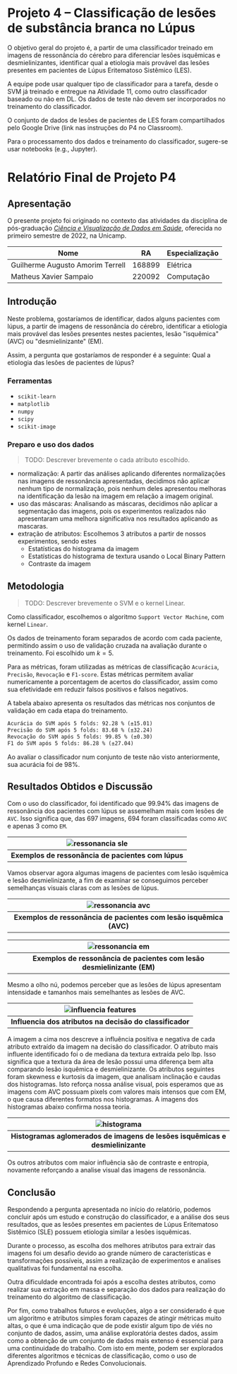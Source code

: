 # Projeto 4 – Classificação de lesões de substância branca no Lúpus

O objetivo geral do projeto é, a partir de uma classificador treinado em imagens de ressonância do cérebro para diferenciar lesões isquêmicas e desmielinizantes, identificar qual a etiologia mais provável das lesões presentes em pacientes de Lúpus Eritematoso Sistêmico (LES).

A equipe pode usar qualquer tipo de classificador para a tarefa, desde o SVM já treinado e entregue na Atividade 11, como outro classificador baseado ou não em DL. Os dados de teste não devem ser incorporados no treinamento do classificador.

O conjunto de dados de lesões de pacientes de LES foram compartilhados pelo Google Drive (link nas instruções do P4 no Classroom).

Para o processamento dos dados e treinamento do classificador, sugere-se usar notebooks (e.g., Jupyter).

# Relatório Final de Projeto P4

## Apresentação

O presente projeto foi originado no contexto das atividades da disciplina de pós-graduação [*Ciência e Visualização de Dados em Saúde*](https://ds4h.org), oferecida no primeiro semestre de 2022, na Unicamp.

|Nome  | RA | Especialização|
|--|--|--|
| Guilherme Augusto Amorim Terrell  | 168899  | Elétrica|
| Matheus Xavier Sampaio  | 220092  | Computação|

## Introdução

Neste problema, gostaríamos de identificar, dados alguns pacientes com lúpus, a partir de imagens de ressonância do cérebro,
 identificar a etiologia mais provável das lesões presentes nestes pacientes, lesão "isquêmica" (AVC) ou "desmielinizante" (EM).

Assim, a pergunta que gostaríamos de responder é a seguinte:
    Qual a etiologia das lesões de pacientes de lúpus?

### Ferramentas

- `scikit-learn`
- `matplotlib`
- `numpy`
- `scipy`
- `scikit-image`

### Preparo e uso dos dados

> TODO: Descrever brevemente o cada atributo escolhido.

- normalização: A partir das análises aplicando diferentes normalizações nas imagens de ressonância apresentadas, decidimos não aplicar nenhum tipo de normalização, pois nenhum deles apresentou melhoras na identificação da lesão na imagem em relação a imagem original.
- uso das máscaras: Analisando as máscaras, decidimos não aplicar a segmentação das imagens, pois os experimentos realizados não apresentaram uma melhora significativa nos resultados aplicando as mascaras.
- extração de atributos: Escolhemos 3 atributos a partir de nossos experimentos, sendo estes
  - Estatísticas do histograma da imagem
  - Estatísticas do histograma de textura usando o Local Binary Pattern
  - Contraste da imagem

## Metodologia

> TODO: Descrever brevemente o SVM e o kernel Linear.

Como classificador, escolhemos o algoritmo `Support Vector Machine`, com kernel `Linear`.

Os dados de treinamento foram separados de acordo com cada paciente, permitindo assim o uso de validação cruzada na avaliação durante o treinamento. Foi escolhido um $k = 5$.

Para as métricas, foram utilizadas as métricas de classificação `Acurácia`, `Precisão`, `Revocação` e `F1-score`.
Estas métricas permitem avaliar numericamente a porcentagem de acertos do classificador, assim como sua efetividade em reduzir falsos positivos e falsos negativos.

A tabela abaixo apresenta os resultados das métricas nos conjuntos de validação em cada etapa do treinamento.

```txt
Acurácia do SVM após 5 folds: 92.28 % (±15.01)
Precisão do SVM após 5 folds: 83.68 % (±32.24)
Revocação do SVM após 5 folds: 99.85 % (±0.30)
F1 do SVM após 5 folds: 86.28 % (±27.04)
```

Ao avaliar o classificador num conjunto de teste não visto anteriormente, sua acurácia foi de $98\%$.

## Resultados Obtidos e Discussão

Com o uso do classificador, foi identificado que $99.94\%$ das imagens de ressonãncia dos pacientes com lúpus se assemelham mais com lesões de `AVC`. Isso significa que, das 697 imagens, 694 foram classificadas como `AVC` e apenas 3 como `EM`.

| ![ressonancia sle](assets/sle.png) |
|:--:|
| **Exemplos de ressonância de pacientes com lúpus** |

Vamos observar agora algumas imagens de pacientes com lesão isquêmica e lesão desmielinizante, a fim de examinar se conseguimos perceber semelhanças visuais claras com as lesões de lúpus.

| ![ressonancia avc](assets/avc.png) |
|:--:|
| **Exemplos de ressonância de pacientes com  lesão isquêmica (AVC)** |

| ![ressonancia em](assets/em.png) |
|:--:|
| **Exemplos de ressonância de pacientes com  lesão desmielinizante (EM)** |

Mesmo a olho nú, podemos perceber que as lesões de lúpus apresentam intensidade e tamanhos mais semelhantes as lesões de AVC.

| ![influencia features](assets/importance.png) |
|:--:|
| **Influencia dos atributos na decisão do classificador** |

A imagem a cima nos descreve a influência positiva e negativa de cada atributo extraído da imagem na decisão do classificador.
O atributo mais influente identificado foi o de mediana da textura extraída pelo lbp. Isso significa que a textura da área de lesão possui uma diferença bem alta comparando lesão isquêmica e desmielinizante. Os atributos seguintes foram skewness e kurtosis da imagem, que analisam inclinação e caudas dos histogramas. Isto reforça nossa análise visual, pois esperamos que as imagens com AVC possuam pixels com valores mais intensos que com EM, o que causa diferentes formatos nos histogramas. A imagens dos histogramas abaixo confirma nossa teoria.

| ![histograma](assets/histogram.png) |
|:--:|
| **Histogramas aglomerados de imagens de lesões isquêmicas e desmielinizante** |

Os outros atributos com maior influência são de contraste e entropia, novamente reforçando a analise visual das imagens de ressonância.

## Conclusão

Respondendo a pergunta apresentada no início do relatório, podemos concluir após um estudo e construção do classificador, e a análise dos seus resultados, que as lesões presentes em pacientes de Lúpus Eritematoso Sistêmico (SLE) possuem etiologia similar a lesões isquêmicas.

Durante o processo, as escolha dos melhores atributos para extrair das imagens foi um desafio devido ao grande número de características e transformações possíveis, assim a realização de experimentos e analises qualitativas foi fundamental na escolha.

Outra dificuldade encontrada foi após a escolha destes atributos, como realizar sua extração em massa e separação dos dados para realização do treinamento do algoritmo de classificação.

Por fim, como trabalhos futuros e evoluções, algo a ser considerado é que um algoritmo e atributos simples foram capazes de atingir métricas muito altas, o que é uma indicação que de pode existir algum tipo de viés no conjunto de dados, assim, uma análise exploratória destes dados, assim como a obtenção de um conjunto de dados mais extenso é essencial para uma continuidade do trabalho. Com isto em mente, podem ser explorados diferentes algoritmos e técnicas de classificação, como o uso de Aprendizado Profundo e Redes Convolucionais.

